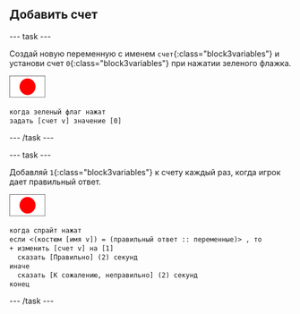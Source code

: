 ## Добавить счет

--- task ---

Создай новую переменную с именем `счет`{:class="block3variables"} и установи счет `0`{:class="block3variables"} при нажатии зеленого флажка.

![Спрайт флага](images/flag-sprite.png)

```blocks3
когда зеленый флаг нажат
задать [счет v] значение [0]
```

--- /task ---

--- task ---

Добавляй `1`{:class="block3variables"} к счету каждый раз, когда игрок дает правильный ответ.

![Спрайт флага](images/flag-sprite.png)

```blocks3
когда спрайт нажат
если <(костюм [имя v]) = (правильный ответ :: переменные)> , то 
+ изменить [счет v] на [1]
  сказать [Правильно] (2) секунд
иначе 
  сказать [К сожалению, неправильно] (2) секунд
конец
```

--- /task ---
